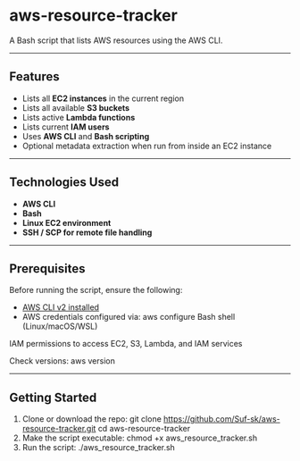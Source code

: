 # aws-resource-tracker
A Bash script that lists AWS resources using the AWS CLI.

---

##  Features

-  Lists all **EC2 instances** in the current region
-  Lists all available **S3 buckets**
-  Lists active **Lambda functions**
-  Lists current **IAM users**
-  Uses **AWS CLI** and **Bash scripting**
-  Optional metadata extraction when run from inside an EC2 instance

---

##  Technologies Used

- **AWS CLI**
- **Bash**
- **Linux EC2 environment**
- **SSH / SCP for remote file handling**

---
##  Prerequisites

Before running the script, ensure the following:

- [AWS CLI v2 installed](https://docs.aws.amazon.com/cli/latest/userguide/install-cliv2.html)
- AWS credentials configured via:
  aws configure
  Bash shell (Linux/macOS/WSL)

IAM permissions to access EC2, S3, Lambda, and IAM services

Check versions:
aws version


---
## Getting Started
1. Clone or download the repo:
git clone https://github.com/Suf-sk/aws-resource-tracker.git
cd aws-resource-tracker
2. Make the script executable:
chmod +x aws_resource_tracker.sh
3. Run the script:
./aws_resource_tracker.sh



